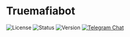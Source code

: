 # Truemafiabot

![License](https://img.shields.io/badge/license-MIT-green)
![Status](https://img.shields.io/badge/status-stable-brightgreen)
![Version](https://img.shields.io/badge/version-dev-blue)
[![Telegram Chat](https://img.shields.io/badge/Telegram-Chat-blue?logo=telegram)](https://t.me/+Ptcae5SNLGFiYTgy)
